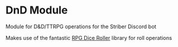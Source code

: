 # DnD Module

Module for D&amp;D/TTRPG operations for the Striber Discord bot

Makes use of the fantastic [RPG Dice Roller](https://github.com/dice-roller/rpg-dice-roller) library for roll operations
